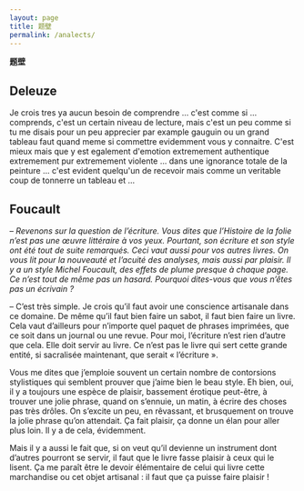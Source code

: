 ```yaml
---
layout: page
title: 题壁
permalink: /analects/
---
```

**题壁**

## Deleuze

Je crois tres ya aucun besoin de comprendre ... c'est comme si ... comprends, c'est un certain niveau de lecture, mais c'est un peu comme si tu me disais pour un peu apprecier par example gauguin ou un grand tableau faut quand meme si commettre evidemment vous y connaitre. C'est mieux mais que y est egalement d'emotion extremement authentique extremement pur extremement violente ... dans une ignorance totale de la peinture ... c'est evident quelqu'un de recevoir mais comme un veritable coup de tonnerre un tableau et ...

## Foucault

– *Revenons sur la question de l’écriture. Vous dites que l’Histoire de la folie n’est pas une œuvre littéraire à vos yeux. Pourtant, son écriture et son style ont été tout de suite remarqués. Ceci vaut aussi pour vos autres livres. On vous lit pour la nouveauté et l’acuité des analyses, mais aussi par plaisir. Il y a un style Michel Foucault, des effets de plume presque à chaque page. Ce n’est tout de même pas un hasard. Pourquoi dites-vous que vous n’êtes pas un écrivain ?*

– C’est très simple. Je crois qu’il faut avoir une conscience artisanale dans ce domaine. De même qu’il faut bien faire un sabot, il faut bien faire un livre. Cela vaut d’ailleurs pour n’importe quel paquet de phrases imprimées, que ce soit dans un journal ou une revue. Pour moi, l’écriture n’est rien d’autre que cela. Elle doit servir au livre. Ce n’est pas le livre qui sert cette grande entité, si sacralisée maintenant, que serait « l’écriture ».

Vous me dites que j’emploie souvent un certain nombre de contorsions stylistiques qui semblent prouver que j’aime bien le beau style. Eh bien, oui, il y a toujours une espèce de plaisir, bassement érotique peut-être, à trouver une jolie phrase, quand on s’ennuie, un matin, à écrire des choses pas très drôles. On s’excite un peu, en rêvassant, et brusquement on trouve la jolie phrase qu’on attendait. Ça fait plaisir, ça donne un élan pour aller plus loin. Il y a de cela, évidemment.
        
Mais il y a aussi le fait que, si on veut qu’il devienne un instrument dont d’autres pourront se servir, il faut que le livre fasse plaisir à ceux qui le lisent. Ça me paraît être le devoir élémentaire de celui qui livre cette marchandise ou cet objet artisanal : il faut que ça puisse faire plaisir !
